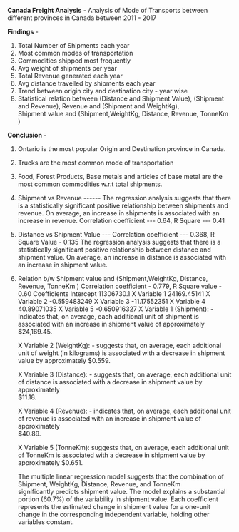 **Canada Freight Analysis** - Analysis of Mode of Transports between different provinces 
                          in Canada between 2011 - 2017

**Findings** - 
1. Total Number of Shipments each year 
2. Most common modes of transportation
3. Commodities shipped most frequently
4. Avg weight of shipments per year
5. Total Revenue generated each year
6. Avg distance travelled by shipments each year
7. Trend between origin city and destination city - year wise
8. Statistical relation between (Distance and Shipment Value), (Shipment and Revenue), Revenue and (Shipment and WeightKg),  
   Shipment value and (Shipment,WeightKg, Distance, Revenue, TonneKm )

**Conclusion** - 
1. Ontario is the most popular Origin and Destination province in Canada. 
2. Trucks are the most common mode of transportation 
3. Food, Forest Products, Base metals and articles of base metal are the most common commodities w.r.t total shipments. 

4. Shipment vs Revenue ------
   The regression analysis suggests that there is a statistically significant positive relationship between shipments and revenue. 
   On average, an increase in   shipments is associated with an increase in revenue. 
   Correlation coefficient --- 0.64, R Square --- 0.41

5. Distance vs Shipment Value --- 
   Correlation coefficient --- 0.368, R Square Value - 0.135
   The regression analysis suggests that there is a statistically significant positive relationship between distance and shipment value. 
   On average, an increase in distance is associated with an increase in shipment value. 

6. Relation b/w Shipment value and (Shipment,WeightKg, Distance, Revenue, TonneKm )
   Correlation coefficient - 0.779, R Square value - 0.60
   	Coefficients
        Intercept	11306730.1
        X Variable 1	24169.45141
        X Variable 2	-0.559483249
        X Variable 3	-11.17552351
        X Variable 4	40.89071035
        X Variable 5	-0.650916327
   X Variable 1 (Shipment): - Indicates that, on average, each additional unit of shipment is associated with an increase in shipment value of approximately   
                              $24,169.45.

   X Variable 2 (WeightKg): - suggests that, on average, each additional unit of weight (in kilograms) is associated with a decrease in shipment value by 
                              approximately $0.559.

   X Variable 3 (Distance): - suggests that, on average, each additional unit of distance is associated with a decrease in shipment value by approximately  
                              $11.18.

   X Variable 4 (Revenue):  - indicates that, on average, each additional unit of revenue is associated with an increase in shipment value of approximately  
                              $40.89.

   X Variable 5 (TonneKm):    suggests that, on average, each additional unit of TonneKm is associated with a decrease in shipment value by approximately 
                              $0.651.

   The multiple linear regression model suggests that the combination of Shipment, WeightKg, Distance, Revenue, and TonneKm  
   significantly predicts shipment value. The model explains a substantial portion (60.7%) of the variability in shipment value. 
   Each coefficient represents the estimated change in shipment value for a one-unit change in the corresponding independent variable, holding other 
   variables constant.
